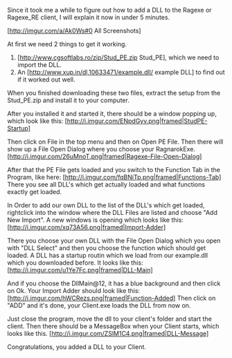 Since it took me a while to figure out how to add a DLL to the Ragexe or Ragexe_RE client, I will explain it now in under 5 minutes.

[http://imgur.com/a/Ak0Ws#0 All Screenshots]

At first we need 2 things to get it working.
1. [http://www.cgsoftlabs.ro/zip/Stud_PE.zip Stud_PE], which we need to import the DLL.
2. An [http://www.xup.in/dl,10633471/example.dll/ example DLL] to find out if it worked out well.

When you finished downloading these two files, extract the setup from the Stud_PE.zip and install it to your computer.

After you installed it and started it, there should be a window popping up, which look like this:
[http://i.imgur.com/ENpdGyv.png|framed|StudPE-Startup]

Then click on File in the top menu and then on Open PE File. Then there will show up a File Open Dialog where you choose your RagnarokExe.
[http://i.imgur.com/26uMnoT.png|framed|Ragexe-File-Open-Dialog]

After that the PE File gets loaded and you switch to the Function Tab in the Program, like here:
[http://i.imgur.com/fqBNiTp.png|framed|Functions-Tab]
There you see all DLL's which get actually loaded and what functions exactly get loaded.

In Order to add our own DLL to the list of the DLL's which get loaded, rightclick into the window where the DLL Files are listed and choose "Add New Import".
A new windows is opening which looks like this:
[http://i.imgur.com/xq73A56.png|framed|Import-Adder]

There you choose your own DLL with the File Open Dialog which you open with "DLL Select" and then you choose the function which should get loaded.
A DLL has a startup routin which we load from our example.dll which you downloaded before. It looks like this:
[http://i.imgur.com/u1Ye7Fc.png|framed|DLL-Main]

And if you choose the DllMain@12, it has a blue background and then click on Ok.
Your Import Adder should look like this:
[http://i.imgur.com/hWCRezs.png|framed|Function-Added]
Then click on "ADD" and it's done, your Client.exe loads the DLL from now on.

Just close the program, move the dll to your client's folder and start the client.
Then there should be a MessageBox when your Client starts, which looks like this.
[http://i.imgur.com/ZSlM1C4.png|framed|DLL-Message]

Congratulations, you added a DLL to your Client.